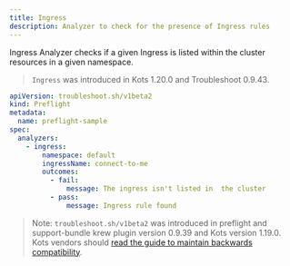 ```yaml
---
title: Ingress
description: Analyzer to check for the presence of Ingress rules
---
```


Ingress Analyzer checks if a given Ingress is listed within the cluster resources in a given namespace.

> `Ingress` was introduced in Kots 1.20.0 and Troubleshoot 0.9.43.


```yaml
apiVersion: troubleshoot.sh/v1beta2
kind: Preflight
metadata:
  name: preflight-sample
spec:
  analyzers:
    - ingress:
        namespace: default
        ingressName: connect-to-me
        outcomes:
          - fail:
              message: The ingress isn't listed in  the cluster
          - pass:
              message: Ingress rule found
```

> Note: `troubleshoot.sh/v1beta2` was introduced in preflight and support-bundle krew plugin version 0.9.39 and Kots version 1.19.0. Kots vendors should [read the guide to maintain backwards compatibility](/v1beta2/).
